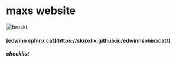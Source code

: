 <html>

<head>
</head>

<body>

<h1>maxs website</h1>


![broski](https://i.ytimg.com/vi/DXhW2Sww380/maxresdefault.jpg)

<h4>[edwinn sphinx cat](https://skuxdlx.github.io/edwinnsphinxcat/)</h4>

<h5>checklist</h5>



</body>




</html>
